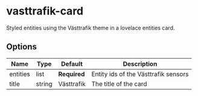 vasttrafik-card
========================

Styled entities using the Västtrafik theme in a lovelace entities card.

## Options

| Name | Type | Default | Description
| ---- | ---- | ------- | -----------
| entities | list | **Required** | Entity ids of the Västtrafik sensors
| title | string | Västtrafik | The title of the card
